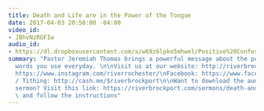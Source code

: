 ```yaml
---
title: Death and Life are in the Power of the Tongue
date: 2017-04-03 20:50:00 -04:00
video_id:
- JBhvNzRGFIw
audio_id:
- https://dl.dropboxusercontent.com/s/w69z6lpko5mhwel/Positive%20Confession%20Part%201.mp3?dl=0
summary: "Pastor Jeremiah Thomas brings a powerful message about the power of the
  words you use everyday. \n\nVisit us at our website: http://riverbrockport.com/\nInstagram:
  https://www.instagram.com/riverrochester/\nFacebook: https://www.facebook.com/TheRiverAtRochester/\nGiving
  / Tithing: http://cash.me/$riverbrockport\n\nWant to download the audio for this
  sermon? Visit this link: https://riverbrockport.com/sermons/death-and-life-are-in-the-power-of-the-tongue.html
  \ and follow the instructions"
---
```


